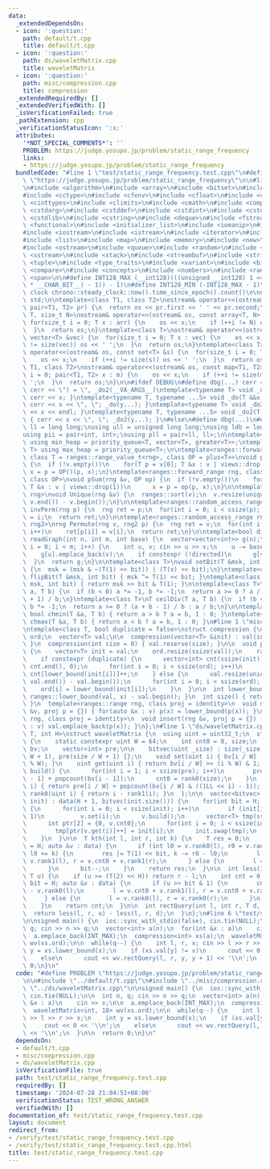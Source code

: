 ```yaml
---
data:
  _extendedDependsOn:
  - icon: ':question:'
    path: default/t.cpp
    title: default/t.cpp
  - icon: ':question:'
    path: ds/waveletMatrix.cpp
    title: waveletMatrix
  - icon: ':question:'
    path: misc/compression.cpp
    title: compression
  _extendedRequiredBy: []
  _extendedVerifiedWith: []
  _isVerificationFailed: true
  _pathExtension: cpp
  _verificationStatusIcon: ':x:'
  attributes:
    '*NOT_SPECIAL_COMMENTS*': ''
    PROBLEM: https://judge.yosupo.jp/problem/static_range_frequency
    links:
    - https://judge.yosupo.jp/problem/static_range_frequency
  bundledCode: "#line 1 \"test/static_range_frequency.test.cpp\"\n#define PROBLEM\
    \ \"https://judge.yosupo.jp/problem/static_range_frequency\"\n\n#line 1 \"default/t.cpp\"\
    \n#include <algorithm>\n#include <array>\n#include <bitset>\n#include <cassert>\n\
    #include <cctype>\n#include <cfenv>\n#include <cfloat>\n#include <chrono>\n#include\
    \ <cinttypes>\n#include <climits>\n#include <cmath>\n#include <complex>\n#include\
    \ <cstdarg>\n#include <cstddef>\n#include <cstdint>\n#include <cstdio>\n#include\
    \ <cstdlib>\n#include <cstring>\n#include <deque>\n#include <fstream>\n#include\
    \ <functional>\n#include <initializer_list>\n#include <iomanip>\n#include <ios>\n\
    #include <iostream>\n#include <istream>\n#include <iterator>\n#include <limits>\n\
    #include <list>\n#include <map>\n#include <memory>\n#include <new>\n#include <numeric>\n\
    #include <ostream>\n#include <queue>\n#include <random>\n#include <set>\n#include\
    \ <sstream>\n#include <stack>\n#include <streambuf>\n#include <string>\n#include\
    \ <tuple>\n#include <type_traits>\n#include <variant>\n#include <bit>\n#include\
    \ <compare>\n#include <concepts>\n#include <numbers>\n#include <ranges>\n#include\
    \ <span>\n\n#define INT128_MAX (__int128)(((unsigned __int128) 1 << ((sizeof(__int128)\
    \ * __CHAR_BIT__) - 1)) - 1)\n#define INT128_MIN (-INT128_MAX - 1)\n\n#define\
    \ clock chrono::steady_clock::now().time_since_epoch().count()\n\nusing namespace\
    \ std;\n\ntemplate<class T1, class T2>\nostream& operator<<(ostream& os, const\
    \ pair<T1, T2> pr) {\n  return os << pr.first << ' ' << pr.second;\n}\ntemplate<class\
    \ T, size_t N>\nostream& operator<<(ostream& os, const array<T, N> &arr) {\n \
    \ for(size_t i = 0; T x : arr) {\n    os << x;\n    if (++i != N) os << ' ';\n\
    \  }\n  return os;\n}\ntemplate<class T>\nostream& operator<<(ostream& os, const\
    \ vector<T> &vec) {\n  for(size_t i = 0; T x : vec) {\n    os << x;\n    if (++i\
    \ != size(vec)) os << ' ';\n  }\n  return os;\n}\ntemplate<class T>\nostream&\
    \ operator<<(ostream& os, const set<T> &s) {\n  for(size_t i = 0; T x : s) {\n\
    \    os << x;\n    if (++i != size(s)) os << ' ';\n  }\n  return os;\n}\ntemplate<class\
    \ T1, class T2>\nostream& operator<<(ostream& os, const map<T1, T2> &m) {\n  for(size_t\
    \ i = 0; pair<T1, T2> x : m) {\n    os << x;\n    if (++i != size(m)) os << '\
    \ ';\n  }\n  return os;\n}\n\n#ifdef DEBUG\n#define dbg(...) cerr << '(', _do(#__VA_ARGS__),\
    \ cerr << \") = \", _do2(__VA_ARGS__)\ntemplate<typename T> void _do(T &&x) {\
    \ cerr << x; }\ntemplate<typename T, typename ...S> void _do(T &&x, S&&...y) {\
    \ cerr << x << \", \"; _do(y...); }\ntemplate<typename T> void _do2(T &&x) { cerr\
    \ << x << endl; }\ntemplate<typename T, typename ...S> void _do2(T &&x, S&&...y)\
    \ { cerr << x << \", \"; _do2(y...); }\n#else\n#define dbg(...)\n#endif\n\nusing\
    \ ll = long long;\nusing ull = unsigned long long;\nusing ldb = long double;\n\
    using pii = pair<int, int>;\nusing pll = pair<ll, ll>;\n\ntemplate<typename T>\
    \ using min_heap = priority_queue<T, vector<T>, greater<T>>;\ntemplate<typename\
    \ T> using max_heap = priority_queue<T>;\n\ntemplate<ranges::forward_range rng,\
    \ class T = ranges::range_value_t<rng>, class OP = plus<T>>\nvoid pSum(rng &v)\
    \ {\n  if (!v.empty())\n    for(T p = v[0]; T &x : v | views::drop(1))\n     \
    \ x = p = OP()(p, x);\n}\ntemplate<ranges::forward_range rng, class T = ranges::range_value_t<rng>,\
    \ class OP>\nvoid pSum(rng &v, OP op) {\n  if (!v.empty())\n    for(T p = v[0];\
    \ T &x : v | views::drop(1))\n      x = p = op(p, x);\n}\n\ntemplate<ranges::forward_range\
    \ rng>\nvoid Unique(rng &v) {\n  ranges::sort(v);\n  v.resize(unique(v.begin(),\
    \ v.end()) - v.begin());\n}\n\ntemplate<ranges::random_access_range rng>\nrng\
    \ invPerm(rng p) {\n  rng ret = p;\n  for(int i = 0; i < ssize(p); i++)\n    ret[p[i]]\
    \ = i;\n  return ret;\n}\n\ntemplate<ranges::random_access_range rng, ranges::random_access_range\
    \ rng2>\nrng Permute(rng v, rng2 p) {\n  rng ret = v;\n  for(int i = 0; i < ssize(p);\
    \ i++)\n    ret[p[i]] = v[i];\n  return ret;\n}\n\ntemplate<bool directed>\nvector<vector<int>>\
    \ readGraph(int n, int m, int base) {\n  vector<vector<int>> g(n);\n  for(int\
    \ i = 0; i < m; i++) {\n    int u, v; cin >> u >> v;\n    u -= base, v -= base;\n\
    \    g[u].emplace_back(v);\n    if constexpr (!directed)\n      g[v].emplace_back(u);\n\
    \  }\n  return g;\n}\n\ntemplate<class T>\nvoid setBit(T &msk, int bit, bool x)\
    \ {\n  msk = (msk & ~(T(1) << bit)) | (T(x) << bit);\n}\ntemplate<class T> void\
    \ flipBit(T &msk, int bit) { msk ^= T(1) << bit; }\ntemplate<class T> bool getBit(T\
    \ msk, int bit) { return msk >> bit & T(1); }\n\ntemplate<class T>\nT floorDiv(T\
    \ a, T b) {\n  if (b < 0) a *= -1, b *= -1;\n  return a >= 0 ? a / b : (a - b\
    \ + 1) / b;\n}\ntemplate<class T>\nT ceilDiv(T a, T b) {\n  if (b < 0) a *= -1,\
    \ b *= -1;\n  return a >= 0 ? (a + b - 1) / b : a / b;\n}\n\ntemplate<class T>\
    \ bool chmin(T &a, T b) { return a > b ? a = b, 1 : 0; }\ntemplate<class T> bool\
    \ chmax(T &a, T b) { return a < b ? a = b, 1 : 0; }\n#line 1 \"misc/compression.cpp\"\
    \ntemplate<class T, bool duplicate = false>\nstruct compression {\n  vector<int>\
    \ ord;\n  vector<T> val;\n\n  compression(vector<T> &init) : val(init) { precompute();\
    \ }\n  compression(int size = 0) { val.reserve(size); }\n\n  void precompute()\
    \ {\n    vector<T> init = val;\n    ord.resize(ssize(val));\n    ranges::sort(val);\n\
    \    if constexpr (duplicate) {\n      vector<int> cnt(ssize(init));\n      iota(cnt.begin(),\
    \ cnt.end(), 0);\n      for(int i = 0; i < ssize(ord); i++)\n        ord[i] =\
    \ cnt[lower_bound(init[i])]++;\n    } else {\n      val.resize(unique(val.begin(),\
    \ val.end()) - val.begin());\n      for(int i = 0; i < ssize(ord); i++)\n    \
    \    ord[i] = lower_bound(init[i]);\n    }\n  }\n\n  int lower_bound(T x) { return\
    \ ranges::lower_bound(val, x) - val.begin(); }\n  int size() { return ssize(val);\
    \ }\n  template<ranges::range rng, class proj = identity>\n  void mapping(rng\
    \ &v, proj p = {}) { for(auto &x : v) p(x) = lower_bound(p(x)); }\n  template<ranges::range\
    \ rng, class proj = identity>\n  void insert(rng &v, proj p = {}) { for(auto &x\
    \ : v) val.emplace_back(p(x)); }\n};\n#line 1 \"ds/waveletMatrix.cpp\"\ntemplate<class\
    \ T, int H>\nstruct waveletMatrix {\n  using uint = uint32_t;\n  struct bitvec\
    \ {\n    static constexpr uint W = 64;\n    int cnt0 = 0, size;\n    vector<ull>\
    \ bv;\n    vector<int> pre;\n\n    bitvec(uint _size) : size(_size), bv(size /\
    \ W + 1), pre(size / W + 1) {};\n    void set(uint i) { bv[i / W] |= 1LL << (i\
    \ % W); }\n    uint get(uint i) { return bv[i / W] >> (i % W) & 1; }\n    void\
    \ build() {\n      for(int i = 1; i < ssize(pre); i++)\n        pre[i] = pre[i\
    \ - 1] + popcount(bv[i - 1]);\n      cnt0 = rank0(size);\n    }\n    int rank1(uint\
    \ i) { return pre[i / W] + popcount(bv[i / W] & ((1LL << i) - 1)); }\n    int\
    \ rank0(uint i) { return i - rank1(i); }\n  };\n\n  vector<bitvec> data;\n  waveletMatrix(vector<T>\
    \ init) : data(H + 1, bitvec(init.size())) {\n    for(int bit = H; auto &v : data)\
    \ {\n      for(int i = 0; i < ssize(init); i++)\n        if (init[i] >> bit &\
    \ 1)\n          v.set(i);\n      v.build();\n      vector<T> tmp(ssize(init));\n\
    \      int ptr[2] = {0, v.cnt0};\n      for(int i = 0; i < ssize(init); i++)\n\
    \        tmp[ptr[v.get(i)]++] = init[i];\n      init.swap(tmp);\n      bit--;\n\
    \    }\n  }\n\n  T kth(int l, int r, int k) {\n    T res = 0;\n    for(int bit\
    \ = H; auto &v : data) {\n      if (int l0 = v.rank0(l), r0 = v.rank0(r); r0 -\
    \ l0 <= k) {\n        res |= T(1) << bit, k -= r0 - l0;\n        l = v.cnt0 +\
    \ v.rank1(l), r = v.cnt0 + v.rank1(r);\n      } else {\n        l = l0, r = r0;\n\
    \      }\n      bit--;\n    }\n    return res;\n  }\n\n  int less(int l, int r,\
    \ T u) {\n    if (u >= (T(2) << H)) return r - l;\n    int cnt = 0;\n    for(int\
    \ bit = H; auto &v : data) {\n      if (u >> bit & 1) {\n        cnt += v.rank0(r)\
    \ - v.rank0(l);\n        l = v.cnt0 + v.rank1(l), r = v.cnt0 + v.rank1(r);\n \
    \     } else {\n        l = v.rank0(l), r = v.rank0(r);\n      }\n      bit--;\n\
    \    }\n    return cnt;\n  }\n\n  int rectQuery(int l, int r, T d, T u) {\n  \
    \  return less(l, r, u) - less(l, r, d);\n  }\n};\n#line 6 \"test/static_range_frequency.test.cpp\"\
    \n\nsigned main() {\n  ios::sync_with_stdio(false), cin.tie(NULL);\n\n  int n,\
    \ q; cin >> n >> q;\n  vector<int> a(n);\n  for(int &x : a)\n    cin >> x;\n\n\
    \  a.emplace_back(INT_MAX);\n  compression<int> xs(a);\n  waveletMatrix<int, 18>\
    \ wv(xs.ord);\n\n  while(q--) {\n    int l, r, x; cin >> l >> r >> x;\n    int\
    \ y = xs.lower_bound(x);\n    if (xs.val[y] != x)\n      cout << 0 << '\\n';\n\
    \    else\n      cout << wv.rectQuery(l, r, y, y + 1) << '\\n';\n  }\n\n  return\
    \ 0;\n}\n"
  code: "#define PROBLEM \"https://judge.yosupo.jp/problem/static_range_frequency\"\
    \n\n#include \"../default/t.cpp\"\n#include \"../misc/compression.cpp\"\n#include\
    \ \"../ds/waveletMatrix.cpp\"\n\nsigned main() {\n  ios::sync_with_stdio(false),\
    \ cin.tie(NULL);\n\n  int n, q; cin >> n >> q;\n  vector<int> a(n);\n  for(int\
    \ &x : a)\n    cin >> x;\n\n  a.emplace_back(INT_MAX);\n  compression<int> xs(a);\n\
    \  waveletMatrix<int, 18> wv(xs.ord);\n\n  while(q--) {\n    int l, r, x; cin\
    \ >> l >> r >> x;\n    int y = xs.lower_bound(x);\n    if (xs.val[y] != x)\n \
    \     cout << 0 << '\\n';\n    else\n      cout << wv.rectQuery(l, r, y, y + 1)\
    \ << '\\n';\n  }\n\n  return 0;\n}\n"
  dependsOn:
  - default/t.cpp
  - misc/compression.cpp
  - ds/waveletMatrix.cpp
  isVerificationFile: true
  path: test/static_range_frequency.test.cpp
  requiredBy: []
  timestamp: '2024-07-28 21:04:51+08:00'
  verificationStatus: TEST_WRONG_ANSWER
  verifiedWith: []
documentation_of: test/static_range_frequency.test.cpp
layout: document
redirect_from:
- /verify/test/static_range_frequency.test.cpp
- /verify/test/static_range_frequency.test.cpp.html
title: test/static_range_frequency.test.cpp
---
```

